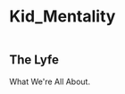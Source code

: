 # Kid_Mentality
<article>
				<a class="thumbnail" href="path/to/fullsize.jpg">
					<img src="path/to/thumbnail.jpg" alt="" />
				</a>
				<h2>The Lyfe</h2>
				<p>What We're All About.</p>
			</article>
